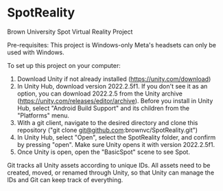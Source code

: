 # SpotReality
Brown University Spot Virtual Reality Project

Pre-requisites:
This project is Windows-only Meta's headsets can only be used with Windows.

To set up this project on your computer:
1. Download Unity if not already installed (https://unity.com/download)
2. In Unity Hub, download version 2022.2.5f1. If you don't see it as an option, you can download 2022.2.5 from the Unity archive (https://unity.com/releases/editor/archive). Before you install in Unity Hub, select "Android Build Support" and its children from the "Platforms" menu.
3. With a git client, navigate to the desired directory and clone this repository ("git clone git@github.com:brownvc/SpotReality.git")
4. In Unity Hub, select "Open", select the SpotReality folder, and confirm by pressing "open". Make sure Unity opens it with version 2022.2.5f1.
5. Once Unity is open, open the "BasicSpot" scene to see Spot.

Git tracks all Unity assets according to unique IDs. All assets need to be created, moved, or renamed through Unity, so that Unity can manage the IDs and Git can keep track of everything.
